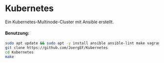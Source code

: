 # Kubernetes

Ein Kubernetes-Multinode-Cluster mit Ansible erstellt.

#### Benutzung:
```bash
sudo apt update && sudo apt -y install ansible ansible-lint make vagrant git
git clone https://github.com/JoergEF/Kubernetes
cd Kubernetes
make
```
